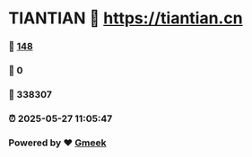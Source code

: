 # TIANTIAN :link: https://tiantian.cn 
### :page_facing_up: [148](https://tiantian.cn/tag.html) 
### :speech_balloon: 0 
### :hibiscus: 338307 
### :alarm_clock: 2025-05-27 11:05:47 
### Powered by :heart: [Gmeek](https://github.com/Meekdai/Gmeek)
